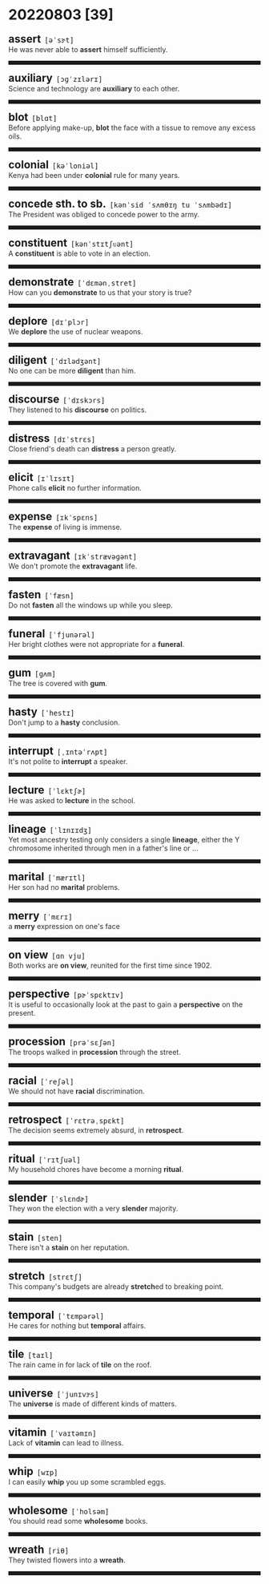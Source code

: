 <style>
/*不显示details的三角符号*/
details > summary::marker {
    display: none;
    content: none;
}
/*去掉外边框*/
details summary{
    outline:none;
    cursor:pointer;/*鼠标放上去之后变成手型*/
}
/*去掉前面默认的小黑三角*/
details summary::-webkit-details-marker{
    display:none; 
}
</style>
# 20220803 [39]  

<div style="display: flex;align-items: baseline;">
    <h2 style="margin-bottom: 0;margin-top: 0">assert</h2>
    <p style="padding:0 .5em; margin: 0;font-family: monospace;">[əˈsɝt]</p>
    <p class="interpretation_37091" style="display:none ;padding:0 .5em; margin: 0; white-space: nowrap;overflow: hidden;text-overflow: ellipsis;">v. 断言；宣称；坚持；维护</p>
</div>
<details class="details_37091">
    <summary style="color: #303030;">He was never able to <strong>assert</strong> himself sufficiently.</summary>
    他从来不能充分地维护自己的权利。
</details>
<hr style="padding-bottom: 0.5em;" />


<div style="display: flex;align-items: baseline;">
    <h2 style="margin-bottom: 0;margin-top: 0">auxiliary</h2>
    <p style="padding:0 .5em; margin: 0;font-family: monospace;">[ɔɡˈzɪlərɪ]</p>
    <p class="interpretation_37091" style="display:none ;padding:0 .5em; margin: 0; white-space: nowrap;overflow: hidden;text-overflow: ellipsis;">adj. 辅助的；附属的
n. 辅助物；附属物；助动词</p>
</div>
<details class="details_37091">
    <summary style="color: #303030;">Science and technology are <strong>auxiliary</strong> to each other.</summary>
    科学和技术是相辅相成的。
</details>
<hr style="padding-bottom: 0.5em;" />


<div style="display: flex;align-items: baseline;">
    <h2 style="margin-bottom: 0;margin-top: 0">blot</h2>
    <p style="padding:0 .5em; margin: 0;font-family: monospace;">[blɑt]</p>
    <p class="interpretation_37091" style="display:none ;padding:0 .5em; margin: 0; white-space: nowrap;overflow: hidden;text-overflow: ellipsis;">n. 污点；墨渍
v. （用纸或布）吸干；弄脏</p>
</div>
<details class="details_37091">
    <summary style="color: #303030;">Before applying make-up, <strong>blot</strong> the face with a tissue to remove any excess oils.</summary>
    上妆前，先用面巾纸把脸上多余的油吸干。
</details>
<hr style="padding-bottom: 0.5em;" />


<div style="display: flex;align-items: baseline;">
    <h2 style="margin-bottom: 0;margin-top: 0">colonial</h2>
    <p style="padding:0 .5em; margin: 0;font-family: monospace;">[kəˈloniəl]</p>
    <p class="interpretation_37091" style="display:none ;padding:0 .5em; margin: 0; white-space: nowrap;overflow: hidden;text-overflow: ellipsis;">adj. 殖民地的
n. 殖民地居民</p>
</div>
<details class="details_37091">
    <summary style="color: #303030;">Kenya had been under <strong>colonial</strong> rule for many years.</summary>
    肯尼亚曾多年受殖民统治。
</details>
<hr style="padding-bottom: 0.5em;" />


<div style="display: flex;align-items: baseline;">
    <h2 style="margin-bottom: 0;margin-top: 0">concede sth. to sb.</h2>
    <p style="padding:0 .5em; margin: 0;font-family: monospace;">[kənˈsid ˈsʌmθɪŋ tu ˈsʌmbədɪ]</p>
    <p class="interpretation_37091" style="display:none ;padding:0 .5em; margin: 0; white-space: nowrap;overflow: hidden;text-overflow: ellipsis;">phrase. 向某人承认某事（属实）；让步；让与</p>
</div>
<details class="details_37091">
    <summary style="color: #303030;">The President was obliged to concede power to the army.</summary>
    总统被迫把权力让与军队。
</details>
<hr style="padding-bottom: 0.5em;" />


<div style="display: flex;align-items: baseline;">
    <h2 style="margin-bottom: 0;margin-top: 0">constituent</h2>
    <p style="padding:0 .5em; margin: 0;font-family: monospace;">[kənˈstɪtʃᴜənt]</p>
    <p class="interpretation_37091" style="display:none ;padding:0 .5em; margin: 0; white-space: nowrap;overflow: hidden;text-overflow: ellipsis;">adj. 组成的；构成的；立宪的
n. 成分；要素；选区内的选民</p>
</div>
<details class="details_37091">
    <summary style="color: #303030;">A <strong>constituent</strong> is able to vote in an election.</summary>
    选民可以在选举中进行投票。
</details>
<hr style="padding-bottom: 0.5em;" />


<div style="display: flex;align-items: baseline;">
    <h2 style="margin-bottom: 0;margin-top: 0">demonstrate</h2>
    <p style="padding:0 .5em; margin: 0;font-family: monospace;">[ˈdɛmənˌstret]</p>
    <p class="interpretation_37091" style="display:none ;padding:0 .5em; margin: 0; white-space: nowrap;overflow: hidden;text-overflow: ellipsis;">v. 演示；展示；证明；示威</p>
</div>
<details class="details_37091">
    <summary style="color: #303030;">How can you <strong>demonstrate</strong> to us that your story is true?</summary>
    你怎样才能向我们证明你所说的属实呢？
</details>
<hr style="padding-bottom: 0.5em;" />


<div style="display: flex;align-items: baseline;">
    <h2 style="margin-bottom: 0;margin-top: 0">deplore</h2>
    <p style="padding:0 .5em; margin: 0;font-family: monospace;">[dɪˈplɔr]</p>
    <p class="interpretation_37091" style="display:none ;padding:0 .5em; margin: 0; white-space: nowrap;overflow: hidden;text-overflow: ellipsis;">v. 谴责；强烈反对；悲叹</p>
</div>
<details class="details_37091">
    <summary style="color: #303030;">We <strong>deplore</strong> the use of nuclear weapons.</summary>
    我们强烈反对使用核武器。
</details>
<hr style="padding-bottom: 0.5em;" />


<div style="display: flex;align-items: baseline;">
    <h2 style="margin-bottom: 0;margin-top: 0">diligent</h2>
    <p style="padding:0 .5em; margin: 0;font-family: monospace;">[ˈdɪlədʒənt]</p>
    <p class="interpretation_37091" style="display:none ;padding:0 .5em; margin: 0; white-space: nowrap;overflow: hidden;text-overflow: ellipsis;">adj. 勤勉的；勤奋的</p>
</div>
<details class="details_37091">
    <summary style="color: #303030;">No one can be more <strong>diligent</strong> than him.</summary>
    没有人比他更勤奋的了。
</details>
<hr style="padding-bottom: 0.5em;" />


<div style="display: flex;align-items: baseline;">
    <h2 style="margin-bottom: 0;margin-top: 0">discourse</h2>
    <p style="padding:0 .5em; margin: 0;font-family: monospace;">[ˈdɪskɔrs]</p>
    <p class="interpretation_37091" style="display:none ;padding:0 .5em; margin: 0; white-space: nowrap;overflow: hidden;text-overflow: ellipsis;">n. 演说；论述；交谈；论文
v. 谈论；交谈；讲演</p>
</div>
<details class="details_37091">
    <summary style="color: #303030;">They listened to his <strong>discourse</strong> on politics.</summary>
    他们听他作关于政治的演讲。
</details>
<hr style="padding-bottom: 0.5em;" />


<div style="display: flex;align-items: baseline;">
    <h2 style="margin-bottom: 0;margin-top: 0">distress</h2>
    <p style="padding:0 .5em; margin: 0;font-family: monospace;">[dɪˈstrɛs]</p>
    <p class="interpretation_37091" style="display:none ;padding:0 .5em; margin: 0; white-space: nowrap;overflow: hidden;text-overflow: ellipsis;">n. 忧虑；悲伤；危难
v. 使烦乱</p>
</div>
<details class="details_37091">
    <summary style="color: #303030;">Close friend's death can <strong>distress</strong> a person greatly.</summary>
    亲密朋友的噩耗会使人很悲伤。
</details>
<hr style="padding-bottom: 0.5em;" />


<div style="display: flex;align-items: baseline;">
    <h2 style="margin-bottom: 0;margin-top: 0">elicit</h2>
    <p style="padding:0 .5em; margin: 0;font-family: monospace;">[ɪˈlɪsɪt]</p>
    <p class="interpretation_37091" style="display:none ;padding:0 .5em; margin: 0; white-space: nowrap;overflow: hidden;text-overflow: ellipsis;">v. 引出；诱出；探出</p>
</div>
<details class="details_37091">
    <summary style="color: #303030;">Phone calls <strong>elicit</strong> no further information.</summary>
    几个电话都没有打听到进一步的消息。
</details>
<hr style="padding-bottom: 0.5em;" />


<div style="display: flex;align-items: baseline;">
    <h2 style="margin-bottom: 0;margin-top: 0">expense</h2>
    <p style="padding:0 .5em; margin: 0;font-family: monospace;">[ɪkˈspɛns]</p>
    <p class="interpretation_37091" style="display:none ;padding:0 .5em; margin: 0; white-space: nowrap;overflow: hidden;text-overflow: ellipsis;">n. 费用；开支</p>
</div>
<details class="details_37091">
    <summary style="color: #303030;">The <strong>expense</strong> of living is immense.</summary>
    生活费用很庞大。
</details>
<hr style="padding-bottom: 0.5em;" />


<div style="display: flex;align-items: baseline;">
    <h2 style="margin-bottom: 0;margin-top: 0">extravagant</h2>
    <p style="padding:0 .5em; margin: 0;font-family: monospace;">[ɪkˈstrævəɡənt]</p>
    <p class="interpretation_37091" style="display:none ;padding:0 .5em; margin: 0; white-space: nowrap;overflow: hidden;text-overflow: ellipsis;">adj. 奢侈的；过度的</p>
</div>
<details class="details_37091">
    <summary style="color: #303030;">We don't promote the <strong>extravagant</strong> life.</summary>
    我们不提倡生活铺张。
</details>
<hr style="padding-bottom: 0.5em;" />


<div style="display: flex;align-items: baseline;">
    <h2 style="margin-bottom: 0;margin-top: 0">fasten</h2>
    <p style="padding:0 .5em; margin: 0;font-family: monospace;">[ˈfæsn]</p>
    <p class="interpretation_37091" style="display:none ;padding:0 .5em; margin: 0; white-space: nowrap;overflow: hidden;text-overflow: ellipsis;">v. 拴紧；使牢固</p>
</div>
<details class="details_37091">
    <summary style="color: #303030;">Do not <strong>fasten</strong> all the windows up while you sleep.</summary>
    睡觉时不要将所有的窗户都关紧。
</details>
<hr style="padding-bottom: 0.5em;" />


<div style="display: flex;align-items: baseline;">
    <h2 style="margin-bottom: 0;margin-top: 0">funeral</h2>
    <p style="padding:0 .5em; margin: 0;font-family: monospace;">[ˈfjunərəl]</p>
    <p class="interpretation_37091" style="display:none ;padding:0 .5em; margin: 0; white-space: nowrap;overflow: hidden;text-overflow: ellipsis;">n. 葬礼</p>
</div>
<details class="details_37091">
    <summary style="color: #303030;">Her bright clothes were not appropriate for a <strong>funeral</strong>.</summary>
    她那身鲜艳的衣服不适合参加葬礼。
</details>
<hr style="padding-bottom: 0.5em;" />


<div style="display: flex;align-items: baseline;">
    <h2 style="margin-bottom: 0;margin-top: 0">gum</h2>
    <p style="padding:0 .5em; margin: 0;font-family: monospace;">[ɡʌm]</p>
    <p class="interpretation_37091" style="display:none ;padding:0 .5em; margin: 0; white-space: nowrap;overflow: hidden;text-overflow: ellipsis;">n. 树胶；口香糖；牙龈
v. 用胶粘</p>
</div>
<details class="details_37091">
    <summary style="color: #303030;">The tree is covered with <strong>gum</strong>.</summary>
    这棵树上覆盖着树胶。
</details>
<hr style="padding-bottom: 0.5em;" />


<div style="display: flex;align-items: baseline;">
    <h2 style="margin-bottom: 0;margin-top: 0">hasty</h2>
    <p style="padding:0 .5em; margin: 0;font-family: monospace;">[ˈhestɪ]</p>
    <p class="interpretation_37091" style="display:none ;padding:0 .5em; margin: 0; white-space: nowrap;overflow: hidden;text-overflow: ellipsis;">adj. 匆忙的；草率的；急躁的</p>
</div>
<details class="details_37091">
    <summary style="color: #303030;">Don't jump to a <strong>hasty</strong> conclusion.</summary>
    不要匆匆作出结论。
</details>
<hr style="padding-bottom: 0.5em;" />


<div style="display: flex;align-items: baseline;">
    <h2 style="margin-bottom: 0;margin-top: 0">interrupt</h2>
    <p style="padding:0 .5em; margin: 0;font-family: monospace;">[ˌɪntəˈrʌpt]</p>
    <p class="interpretation_37091" style="display:none ;padding:0 .5em; margin: 0; white-space: nowrap;overflow: hidden;text-overflow: ellipsis;">v. 打断；打扰；打岔</p>
</div>
<details class="details_37091">
    <summary style="color: #303030;">It's not polite to <strong>interrupt</strong> a speaker.</summary>
    打断别人的谈话是不礼貌的。
</details>
<hr style="padding-bottom: 0.5em;" />


<div style="display: flex;align-items: baseline;">
    <h2 style="margin-bottom: 0;margin-top: 0">lecture</h2>
    <p style="padding:0 .5em; margin: 0;font-family: monospace;">[ˈlɛktʃɚ]</p>
    <p class="interpretation_37091" style="display:none ;padding:0 .5em; margin: 0; white-space: nowrap;overflow: hidden;text-overflow: ellipsis;">n. 讲课；演讲；训话
v. 讲课；训斥</p>
</div>
<details class="details_37091">
    <summary style="color: #303030;">He was asked to <strong>lecture</strong> in the school.</summary>
    他被邀请到学校讲学。
</details>
<hr style="padding-bottom: 0.5em;" />


<div style="display: flex;align-items: baseline;">
    <h2 style="margin-bottom: 0;margin-top: 0">lineage</h2>
    <p style="padding:0 .5em; margin: 0;font-family: monospace;">[ˈlɪnɪɪdʒ]</p>
    <p class="interpretation_37091" style="display:none ;padding:0 .5em; margin: 0; white-space: nowrap;overflow: hidden;text-overflow: ellipsis;">n. 家系；世系；血统</p>
</div>
<details class="details_37091">
    <summary style="color: #303030;">Yet most ancestry testing only considers a single <strong>lineage</strong>, either the Y chromosome inherited through men in a father's line or ...</summary>
    但是大多数的血统检测只考察一个单一血统，要么是通过父辈遗传下来的Y染色体，要么是…
</details>
<hr style="padding-bottom: 0.5em;" />


<div style="display: flex;align-items: baseline;">
    <h2 style="margin-bottom: 0;margin-top: 0">marital</h2>
    <p style="padding:0 .5em; margin: 0;font-family: monospace;">[ˈmærɪtl]</p>
    <p class="interpretation_37091" style="display:none ;padding:0 .5em; margin: 0; white-space: nowrap;overflow: hidden;text-overflow: ellipsis;">adj. 婚姻的</p>
</div>
<details class="details_37091">
    <summary style="color: #303030;">Her son had no <strong>marital</strong> problems.</summary>
    她的儿子没有婚姻问题。
</details>
<hr style="padding-bottom: 0.5em;" />


<div style="display: flex;align-items: baseline;">
    <h2 style="margin-bottom: 0;margin-top: 0">merry</h2>
    <p style="padding:0 .5em; margin: 0;font-family: monospace;">[ˈmɛrɪ]</p>
    <p class="interpretation_37091" style="display:none ;padding:0 .5em; margin: 0; white-space: nowrap;overflow: hidden;text-overflow: ellipsis;">adj. 欢乐的</p>
</div>
<details class="details_37091">
    <summary style="color: #303030;">a <strong>merry</strong> expression on one's face</summary>
    某人脸上的欢快表情
</details>
<hr style="padding-bottom: 0.5em;" />


<div style="display: flex;align-items: baseline;">
    <h2 style="margin-bottom: 0;margin-top: 0">on view</h2>
    <p style="padding:0 .5em; margin: 0;font-family: monospace;">[ɑn vju]</p>
    <p class="interpretation_37091" style="display:none ;padding:0 .5em; margin: 0; white-space: nowrap;overflow: hidden;text-overflow: ellipsis;">phrase. 展览着；陈列着</p>
</div>
<details class="details_37091">
    <summary style="color: #303030;">Both works are <strong>on view</strong>, reunited for the first time since 1902.</summary>
    两件作品都面世，这是自1902年以来的首次重组。
</details>
<hr style="padding-bottom: 0.5em;" />


<div style="display: flex;align-items: baseline;">
    <h2 style="margin-bottom: 0;margin-top: 0">perspective</h2>
    <p style="padding:0 .5em; margin: 0;font-family: monospace;">[pɚˈspɛktɪv]</p>
    <p class="interpretation_37091" style="display:none ;padding:0 .5em; margin: 0; white-space: nowrap;overflow: hidden;text-overflow: ellipsis;">n. 透视；观点；看法；远景
adj. 透视的</p>
</div>
<details class="details_37091">
    <summary style="color: #303030;">It is useful to occasionally look at the past to gain a <strong>perspective</strong> on the present.</summary>
    偶尔回顾过去有助于看清现实。
</details>
<hr style="padding-bottom: 0.5em;" />


<div style="display: flex;align-items: baseline;">
    <h2 style="margin-bottom: 0;margin-top: 0">procession</h2>
    <p style="padding:0 .5em; margin: 0;font-family: monospace;">[prəˈsɛʃən]</p>
    <p class="interpretation_37091" style="display:none ;padding:0 .5em; margin: 0; white-space: nowrap;overflow: hidden;text-overflow: ellipsis;">n. 行列；队伍；游行
v. 排队前进；列队而行</p>
</div>
<details class="details_37091">
    <summary style="color: #303030;">The troops walked in <strong>procession</strong> through the street.</summary>
    军队排成队伍走过街道。
</details>
<hr style="padding-bottom: 0.5em;" />


<div style="display: flex;align-items: baseline;">
    <h2 style="margin-bottom: 0;margin-top: 0">racial</h2>
    <p style="padding:0 .5em; margin: 0;font-family: monospace;">[ˈreʃəl]</p>
    <p class="interpretation_37091" style="display:none ;padding:0 .5em; margin: 0; white-space: nowrap;overflow: hidden;text-overflow: ellipsis;">adj. 种族的</p>
</div>
<details class="details_37091">
    <summary style="color: #303030;">We should not have <strong>racial</strong> discrimination.</summary>
    我们不该有种族歧视。
</details>
<hr style="padding-bottom: 0.5em;" />


<div style="display: flex;align-items: baseline;">
    <h2 style="margin-bottom: 0;margin-top: 0">retrospect</h2>
    <p style="padding:0 .5em; margin: 0;font-family: monospace;">[ˈrɛtrəˌspɛkt]</p>
    <p class="interpretation_37091" style="display:none ;padding:0 .5em; margin: 0; white-space: nowrap;overflow: hidden;text-overflow: ellipsis;">n. 回想
v. 回想</p>
</div>
<details class="details_37091">
    <summary style="color: #303030;">The decision seems extremely absurd, in <strong>retrospect</strong>.</summary>
    回想起来，这个决定显得极其荒谬。
</details>
<hr style="padding-bottom: 0.5em;" />


<div style="display: flex;align-items: baseline;">
    <h2 style="margin-bottom: 0;margin-top: 0">ritual</h2>
    <p style="padding:0 .5em; margin: 0;font-family: monospace;">[ˈrɪtʃuəl]</p>
    <p class="interpretation_37091" style="display:none ;padding:0 .5em; margin: 0; white-space: nowrap;overflow: hidden;text-overflow: ellipsis;">n. （宗教等的）仪式；典礼；例行习惯
adj. 仪式的；惯常的；例行公事的</p>
</div>
<details class="details_37091">
    <summary style="color: #303030;">My household chores have become a morning <strong>ritual</strong>.</summary>
    家务已经成了我早晨的例行公事。
</details>
<hr style="padding-bottom: 0.5em;" />


<div style="display: flex;align-items: baseline;">
    <h2 style="margin-bottom: 0;margin-top: 0">slender</h2>
    <p style="padding:0 .5em; margin: 0;font-family: monospace;">[ˈslɛndɚ]</p>
    <p class="interpretation_37091" style="display:none ;padding:0 .5em; margin: 0; white-space: nowrap;overflow: hidden;text-overflow: ellipsis;">adj. 苗条的；微薄的</p>
</div>
<details class="details_37091">
    <summary style="color: #303030;">They won the election with a very <strong>slender</strong> majority.</summary>
    他们以微弱的多数赢得了选举。
</details>
<hr style="padding-bottom: 0.5em;" />


<div style="display: flex;align-items: baseline;">
    <h2 style="margin-bottom: 0;margin-top: 0">stain</h2>
    <p style="padding:0 .5em; margin: 0;font-family: monospace;">[sten]</p>
    <p class="interpretation_37091" style="display:none ;padding:0 .5em; margin: 0; white-space: nowrap;overflow: hidden;text-overflow: ellipsis;">n. 污点
v. 玷污</p>
</div>
<details class="details_37091">
    <summary style="color: #303030;">There isn't a <strong>stain</strong> on her reputation.</summary>
    她的名誉没有半点污点。
</details>
<hr style="padding-bottom: 0.5em;" />


<div style="display: flex;align-items: baseline;">
    <h2 style="margin-bottom: 0;margin-top: 0">stretch</h2>
    <p style="padding:0 .5em; margin: 0;font-family: monospace;">[strɛtʃ]</p>
    <p class="interpretation_37091" style="display:none ;padding:0 .5em; margin: 0; white-space: nowrap;overflow: hidden;text-overflow: ellipsis;">v. 伸展；延伸；持续
n. 伸展；弹性；一段</p>
</div>
<details class="details_37091">
    <summary style="color: #303030;">This company's budgets are already <strong>stretch</strong>ed to breaking point.</summary>
    这家公司的预算已经撑到了极限。
</details>
<hr style="padding-bottom: 0.5em;" />


<div style="display: flex;align-items: baseline;">
    <h2 style="margin-bottom: 0;margin-top: 0">temporal</h2>
    <p style="padding:0 .5em; margin: 0;font-family: monospace;">[ˈtɛmpərəl]</p>
    <p class="interpretation_37091" style="display:none ;padding:0 .5em; margin: 0; white-space: nowrap;overflow: hidden;text-overflow: ellipsis;">adj. 时间的；世俗的；暂存的</p>
</div>
<details class="details_37091">
    <summary style="color: #303030;">He cares for nothing but <strong>temporal</strong> affairs.</summary>
    他只关心世俗之事。
</details>
<hr style="padding-bottom: 0.5em;" />


<div style="display: flex;align-items: baseline;">
    <h2 style="margin-bottom: 0;margin-top: 0">tile</h2>
    <p style="padding:0 .5em; margin: 0;font-family: monospace;">[taɪl]</p>
    <p class="interpretation_37091" style="display:none ;padding:0 .5em; margin: 0; white-space: nowrap;overflow: hidden;text-overflow: ellipsis;">n. 瓦；瓷砖</p>
</div>
<details class="details_37091">
    <summary style="color: #303030;">The rain came in for lack of <strong>tile</strong> on the roof.</summary>
    因房顶缺少瓦片，雨渗进来了。
</details>
<hr style="padding-bottom: 0.5em;" />


<div style="display: flex;align-items: baseline;">
    <h2 style="margin-bottom: 0;margin-top: 0">universe</h2>
    <p style="padding:0 .5em; margin: 0;font-family: monospace;">[ˈjunɪvɝs]</p>
    <p class="interpretation_37091" style="display:none ;padding:0 .5em; margin: 0; white-space: nowrap;overflow: hidden;text-overflow: ellipsis;">n. 宇宙</p>
</div>
<details class="details_37091">
    <summary style="color: #303030;">The <strong>universe</strong> is made of different kinds of matters.</summary>
    宇宙是由各种物质构成的。
</details>
<hr style="padding-bottom: 0.5em;" />


<div style="display: flex;align-items: baseline;">
    <h2 style="margin-bottom: 0;margin-top: 0">vitamin</h2>
    <p style="padding:0 .5em; margin: 0;font-family: monospace;">[ˈvaɪtəmɪn]</p>
    <p class="interpretation_37091" style="display:none ;padding:0 .5em; margin: 0; white-space: nowrap;overflow: hidden;text-overflow: ellipsis;">n. 维生素；维他命</p>
</div>
<details class="details_37091">
    <summary style="color: #303030;">Lack of <strong>vitamin</strong> can lead to illness.</summary>
    缺乏维生素就会生病。
</details>
<hr style="padding-bottom: 0.5em;" />


<div style="display: flex;align-items: baseline;">
    <h2 style="margin-bottom: 0;margin-top: 0">whip</h2>
    <p style="padding:0 .5em; margin: 0;font-family: monospace;">[wɪp]</p>
    <p class="interpretation_37091" style="display:none ;padding:0 .5em; margin: 0; white-space: nowrap;overflow: hidden;text-overflow: ellipsis;">n. 鞭子
v. 鞭打；抽打；突然移动</p>
</div>
<details class="details_37091">
    <summary style="color: #303030;">I can easily <strong>whip</strong> you up some scrambled eggs.</summary>
    我马上就能给你炒点鸡蛋。
</details>
<hr style="padding-bottom: 0.5em;" />


<div style="display: flex;align-items: baseline;">
    <h2 style="margin-bottom: 0;margin-top: 0">wholesome</h2>
    <p style="padding:0 .5em; margin: 0;font-family: monospace;">[ˈholsəm]</p>
    <p class="interpretation_37091" style="display:none ;padding:0 .5em; margin: 0; white-space: nowrap;overflow: hidden;text-overflow: ellipsis;">adj. 健康的；有益身心的</p>
</div>
<details class="details_37091">
    <summary style="color: #303030;">You should read some <strong>wholesome</strong> books.</summary>
    你应当读些有益的书。
</details>
<hr style="padding-bottom: 0.5em;" />


<div style="display: flex;align-items: baseline;">
    <h2 style="margin-bottom: 0;margin-top: 0">wreath</h2>
    <p style="padding:0 .5em; margin: 0;font-family: monospace;">[riθ]</p>
    <p class="interpretation_37091" style="display:none ;padding:0 .5em; margin: 0; white-space: nowrap;overflow: hidden;text-overflow: ellipsis;">n. 花圈；花环；圈状物；环状物</p>
</div>
<details class="details_37091">
    <summary style="color: #303030;">They twisted flowers into a <strong>wreath</strong>.</summary>
    他们用花编成了一个花圈。
</details>
<hr style="padding-bottom: 0.5em;" />

<script>
const details = document.querySelectorAll('.details_37091');
const translates = document.querySelectorAll('.interpretation_37091');

details.forEach((item, index) => item.addEventListener('toggle', () => {
    if (item.open) {
        translates[index].style.display = 'block';
    } else translates[index].style.display = 'none';
}));
</script>
